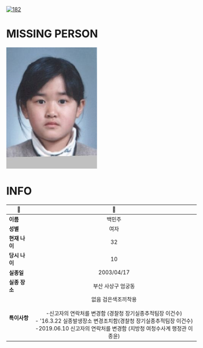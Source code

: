 [![182](https://img.shields.io/badge/%EC%8B%A4%EC%A2%85%EC%8B%A0%EA%B3%A0%EB%8A%94%20%EA%B5%AD%EB%B2%88%EC%97%86%EC%9D%B4-182-blue)](http://safe182.go.kr/index.do)

# MISSING PERSON

<img src="./missing_person.jpg">

# INFO

|🔑|💎|
|--|:--:|
|**이름**|백민주|
|**성별**|여자|
|**현재 나이**|32|
|**당시 나이**|10|
|**실종일**|2003/04/17|
|**실종 장소**|부산 사상구 엄궁동|
|**특이사항**|없음                       검은색조끼착용</br></br>-신고자의 연락처를 변경함 (경찰청 장기실종추적팀장 이건수)</br>- '16.3.22 실종발생장소 변경조치함(경찰청 장기실종추적팀장 이건수)</br>-2019.06.10 신고자의 연락처를 변경함 (지방청 여청수사계 행정관 이종윤)|
